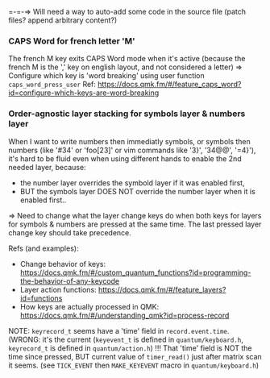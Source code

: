 

=-=-=> Will need a way to auto-add some code in the source file (patch files? append arbitrary content?)

### CAPS Word for french letter 'M'

The french M key exits CAPS Word mode when it's active
(because the french M is the ',' key on english layout, and not considered a letter)
=> Configure which key is 'word breaking' using user function `caps_word_press_user`
Ref: https://docs.qmk.fm/#/feature_caps_word?id=configure-which-keys-are-word-breaking


### Order-agnostic layer stacking for symbols layer & numbers layer

When I want to write numbers then immediatly symbols, or symbols then numbers
(like '#34' or 'foo[23]' or vim commands like '3}', '34@@', '=4}'),
it's hard to be fluid even when using different hands to enable the 2nd needed layer,
because:
* the number layer overrides the symbold layer if it was enabled first,
* BUT the symbols layer DOES NOT override the number layer when it is enabled first..

=> Need to change what the layer change keys do when both keys for layers for symbols & numbers are pressed at the same time. The last pressed layer change key should take precedence.

Refs (and examples):
- Change behavior of keys: https://docs.qmk.fm/#/custom_quantum_functions?id=programming-the-behavior-of-any-keycode
- Layer action functions: https://docs.qmk.fm/#/feature_layers?id=functions
- How keys are actually processed in QMK: https://docs.qmk.fm/#/understanding_qmk?id=process-record

NOTE: `keyrecord_t` seems have a 'time' field in `record.event.time`. (WRONG: it's the current
(`keyevent_t` is defined in `quantum/keyboard.h`, `keyrecord_t` is defined in `quantum/action.h`)
!!! That 'time' field is NOT the time since pressed, BUT current value of `timer_read()` just after matrix scan it seems.
    (see `TICK_EVENT` then `MAKE_KEYEVENT` macro in `quantum/keyboard.h`)
